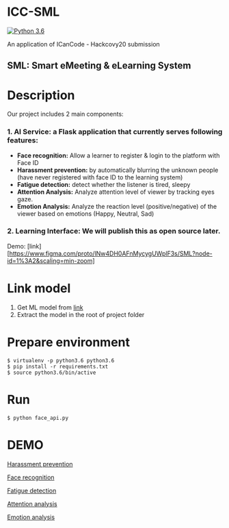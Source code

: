 # ICC-SML
[![Python 3.6](https://img.shields.io/badge/python-3.6-blue.svg)](https://www.python.org/downloads/release/python-360/)

An application of ICanCode - Hackcovy20 submission

## SML: Smart eMeeting & eLearning System

# Description
Our project includes 2 main components:
### 1. AI Service: a Flask application that currently serves following features:
+ **Face recognition:** Allow a learner to register & login to the platform with Face ID
+ **Harassment prevention:** by automatically blurring the unknown people (have never registered with face ID to the learning system)
+ **Fatigue detection:** detect whether the listener is tired, sleepy
+ **Attention Analysis:** Analyze attention level of viewer by tracking eyes gaze.
+ **Emotion Analysis:** Analyze the reaction level (positive/negative) of the viewer based on emotions (Happy, Neutral, Sad)

### 2. Learning Interface: We will publish this as open source later.
Demo: [link][https://www.figma.com/proto/lNw4DH0AFnMycygUWplF3s/SML?node-id=1%3A2&scaling=min-zoom]

# Link model

1. Get ML model from [link](https://drive.google.com/file/d/1w3saxS8RLuwsheWvOXR2AhMJKP_2v1PW/view?usp=sharing)
2. Extract the model in the root of project folder

# Prepare environment
```
$ virtualenv -p python3.6 python3.6
$ pip install -r requirements.txt
$ source python3.6/bin/active
```
# Run
```
$ python face_api.py
```

# DEMO

[Harassment prevention](https://drive.google.com/file/d/19rC4sli6zkylduSiSHubo3JTn7NdJOb4/view)

[Face recognition](https://drive.google.com/file/d/1qbchRqN5PVrvm40vgwofU5oQn1zxBcPj/view)

[Fatigue detection](https://drive.google.com/file/d/19SgNCdk8IRv8rK-mo9xaG1Hr87PhxI0v/view)

[Attention analysis](https://drive.google.com/file/d/1I8E_1JCE5oD4lr1xc2YijEGMXSUAQHH-/view)

[Emotion analysis](https://drive.google.com/file/d/1UbYNIJh3ZceSDasynRbTI-ItGtn8PvUY/view)
